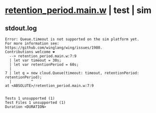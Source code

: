 # [retention_period.main.w](../../../../../../examples/tests/sdk_tests/queue/retention_period.main.w) | test | sim

## stdout.log
```log
Error: Queue.timeout is not supported on the sim platform yet.
For more information see: https://github.com/winglang/wing/issues/1980.
Contributions welcome ❤️
  --> retention_period.main.w:7:9
  | let var timeout = 30s;
  | let var retentionPeriod = 60s;
  | 
7 | let q = new cloud.Queue(timeout: timeout, retentionPeriod: retentionPeriod);
  |         ^
at <ABSOLUTE>/retention_period.main.w:7:9
 
 
Tests 1 unsupported (1)
Test Files 1 unsupported (1)
Duration <DURATION>
```

